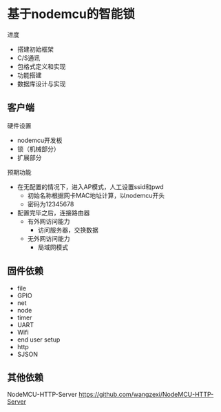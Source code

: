 # 基于nodemcu的智能锁
进度
* 搭建初始框架
* C/S通讯
* 包格式定义和实现
* 功能搭建
* 数据库设计与实现

## 客户端   
硬件设置
* nodemcu开发板
* 锁（机械部分）
* 扩展部分

预期功能
* 在无配置的情况下，进入AP模式，人工设置ssid和pwd
    * 初始名称根据网卡MAC地址计算，以nodemcu开头
    * 密码为12345678
* 配置完毕之后，连接路由器
   * 有外网访问能力
       * 访问服务器，交换数据
	* 无外网访问能力
    	* 局域网模式 	
## 固件依赖
* file
* GPIO
* net
* node
* timer
* UART
* Wifi
* end user setup
* http
* SJSON


## 其他依赖   
NodeMCU-HTTP-Server https://github.com/wangzexi/NodeMCU-HTTP-Server